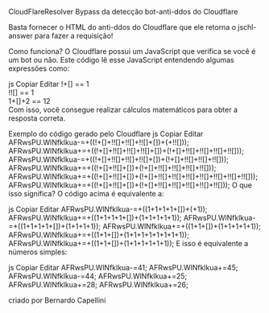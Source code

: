 CloudFlareResolver
Bypass da detecção bot-anti-ddos do Cloudflare

Basta fornecer o HTML do anti-ddos do Cloudflare que ele retorna o jschl-answer para fazer a requisição!

Como funciona?
O Cloudflare possui um JavaScript que verifica se você é um bot ou não. Este código lê esse JavaScript entendendo algumas expressões como:

js
Copiar
Editar
!+[] == 1  
!![] == 1  
1+[]+2 == 12  
Com isso, você consegue realizar cálculos matemáticos para obter a resposta correta.

Exemplo do código gerado pelo Cloudflare
js
Copiar
Editar
AFRwsPU.WlNfklkua-=+((!+[]+!![]+!![]+!![]+[])+(+!![]));
AFRwsPU.WlNfklkua+=+((!+[]+!![]+!![]+!![]+[])+(!+[]+!![]+!![]+!![]+!![]));
AFRwsPU.WlNfklkua-=+((!+[]+!![]+!![]+!![]+[])+(!+[]+!![]+!![]+!![]));
AFRwsPU.WlNfklkua+=+((!+[]+!![]+[])+(!+[]+!![]+!![]+!![]+!![]));
AFRwsPU.WlNfklkua+=+((!+[]+!![]+[])+(!+[]+!![]+!![]+!![]+!![]+!![]+!![]+!![]));
AFRwsPU.WlNfklkua+=+((!+[]+!![]+[])+(!+[]+!![]+!![]+!![]+!![]+!![]));
O que isso significa?
O código acima é equivalente a:

js
Copiar
Editar
AFRwsPU.WlNfklkua-=+((1+1+1+1+[])+(+1));
AFRwsPU.WlNfklkua+=+((1+1+1+1+[])+(1+1+1+1+1));
AFRwsPU.WlNfklkua-=+((1+1+1+1+[])+(1+1+1+1));
AFRwsPU.WlNfklkua+=+((1+1+[])+(1+1+1+1+1));
AFRwsPU.WlNfklkua+=+((1+1+[])+(1+1+1+1+1+1+1+1));
AFRwsPU.WlNfklkua+=+((1+1+[])+(1+1+1+1+1+1));
E isso é equivalente a números simples:

js
Copiar
Editar
AFRwsPU.WlNfklkua-=41;
AFRwsPU.WlNfklkua+=45;
AFRwsPU.WlNfklkua-=44;
AFRwsPU.WlNfklkua+=25;
AFRwsPU.WlNfklkua+=28;
AFRwsPU.WlNfklkua+=26;

criado por Bernardo Capellini